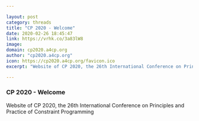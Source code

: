 ```yaml
---

layout: post
category: threads
title: "CP 2020 - Welcome"
date: 2020-02-26 18:45:47
link: https://vrhk.co/3a83lW8
image: 
domain: cp2020.a4cp.org
author: "cp2020.a4cp.org"
icon: https://cp2020.a4cp.org/favicon.ico
excerpt: "Website of CP 2020, the 26th International Conference on Principles and Practice of Constraint Programming"

---
```


### CP 2020 - Welcome

Website of CP 2020, the 26th International Conference on Principles and Practice of Constraint Programming